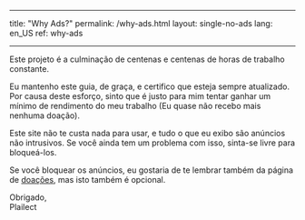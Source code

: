 * * *

title: "Why Ads?" permalink: /why-ads.html layout: single-no-ads lang: en_US ref: why-ads

* * *

Este projeto é a culminação de centenas e centenas de horas de trabalho constante.

Eu mantenho este guia, de graça, e certifico que esteja sempre atualizado. Por causa deste esforço, sinto que é justo para mim tentar ganhar um mínimo de rendimento do meu trabalho (Eu quase não recebo mais nenhuma doação).

Este site não te custa nada para usar, e tudo o que eu exibo são anúncios não intrusivos. Se você ainda tem um problema com isso, sinta-se livre para bloqueá-los.

Se você bloquear os anúncios, eu gostaria de te lembrar também da página de [doações](donations), mas isto também é opcional.

Obrigado,  
Plailect